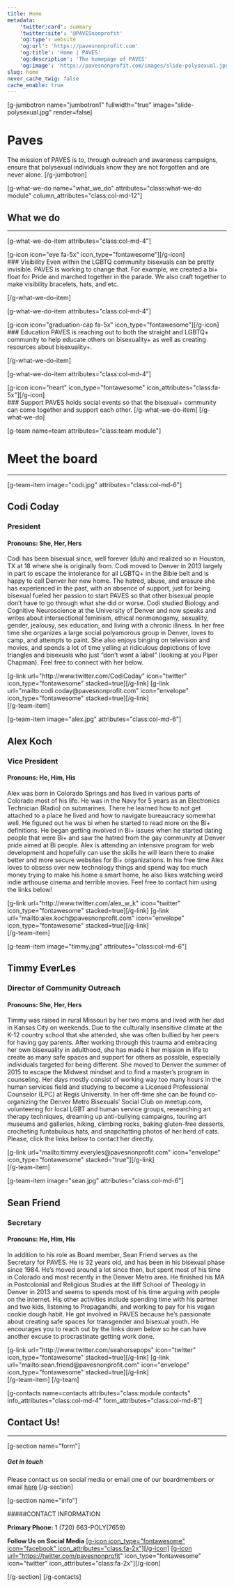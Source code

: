 ```yaml
---
title: Home
metadata:
    'twitter:card': summary
    'twitter:site': '@PAVESnonprofit'
    'og:type': website
    'og:url': 'https://pavesnonprofit.com'
    'og:title': 'Home | PAVES'
    'og:description': 'The homepage of PAVES'
    'og:image': 'https://pavesnonprofit.com/images/slide-polysexual.jpg'
slug: home
never_cache_twig: false
cache_enable: true
---
```


[g-jumbotron name="jumbotron1" fullwidth="true" image="slide-polysexual.jpg" render=false]
# Paves

The mission of PAVES is to, through outreach and awareness campaigns, ensure that polysexual individuals know they are not forgotten and are never alone.
[/g-jumbotron]

[g-what-we-do name="what_we_do" attributes="class:what-we-do module" column_attributes="class:col-md-12"]


## What we do
___

[g-what-we-do-item attributes="class:col-md-4"]

<div class="item-icon">
[g-icon icon="eye fa-5x" icon_type="fontawesome"][/g-icon]
</div>
### Visibility
Even within the LGBTQ community bisexuals can be pretty invisible. PAVES is working to change that. For example, we created a bi+ float for Pride and marched together in the parade. We also craft together to make visibility bracelets, hats, and etc.

[/g-what-we-do-item]

[g-what-we-do-item attributes="class:col-md-4"]
<div class="item-icon">
[g-icon icon="graduation-cap fa-5x" icon_type="fontawesome"][/g-icon]
</div>
### Education
PAVES is reaching out to both the straight and LGBTQ+ community to help educate others on bisexuality+ as well as creating resources about bisexuality+.

[/g-what-we-do-item]

[g-what-we-do-item attributes="class:col-md-4"]

<div class="item-icon">
[g-icon icon="heart" icon_type="fontawesome" icon_attributes="class:fa-5x"][/g-icon]
</div>
### Support
PAVES holds social events so that the bisexual+ community can come together and support each other.
[/g-what-we-do-item]
[/g-what-we-do]

[g-team name=team attributes="class:team module"]

# Meet the board
___
[g-team-item image="codi.jpg" attributes="class:col-md-6"]
## Codi Coday
### President
#### Pronouns: She, Her, Hers
Codi has been bisexual since, well forever (duh) and realized so in Houston, TX at 18 where she is originally from. Codi moved to Denver in 2013 largely in part to escape the intolerance for all LGBTQ+ in the Bible belt and is happy to call Denver her new home. The hatred, abuse, and erasure she has experienced in the past, with an absence of support, just for being bisexual fueled her passion to start PAVES so that other bisexual people don’t have to go through what she did or worse. Codi studied Biology and Cognitive Neuroscience at the University of Denver and now speaks and writes about intersectional feminism, ethical nonmonogamy, sexuality, gender, jealousy, sex education, and living with a chronic illness. In her free time she organizes a large social polyamorous group in Denver, loves to camp, and attempts to paint. She also enjoys binging on television and movies, and spends a lot of time yelling at ridiculous depictions of love triangles and bisexuals who just “don’t want a label” (looking at you Piper Chapman). Feel free to connect with her below.
<div class="item-social">
[g-link url="http://www.twitter.com/CodiCoday" icon="twitter" icon_type="fontawesome" stacked=true][/g-link]
[g-link url="mailto:codi.coday@pavesnonprofit.com" icon="envelope" icon_type="fontawesome" stacked=true][/g-link]
</div>
[/g-team-item]

[g-team-item image="alex.jpg" attributes="class:col-md-6"]
## Alex Koch
### Vice President
#### Pronouns: He, Him, His
Alex was born in Colorado Springs and has lived in various parts of Colorado most of his life. He was in the Navy for 5 years as an Electronics Technician (Radio) on submarines. There he learned how to not get attached to a place he lived and how to navigate bureaucracy somewhat well. He figured out he was bi when he started to read more on the Bi+ definitions. He began getting involved in Bi+ issues when he started dating people that were Bi+ and saw the hatred from the gay community at Denver pride aimed at Bi people. Alex is attending an intensive program for web development and hopefully can use the skills he will learn there to make better and more secure websites for Bi+ organizations. In his free time Alex loves to obsess over new technology things and spend way too much money trying to make his home a smart home, he also likes watching weird indie arthouse cinema and terrible movies. Feel free to contact him using the links below!
<div class="item-social">
[g-link url="http://www.twitter.com/alex_w_k" icon="twitter" icon_type="fontawesome" stacked=true][/g-link]
[g-link url="mailto:alex.koch@pavesnonprofit.com" icon="envelope" icon_type="fontawesome" stacked=true][/g-link]
</div>
[/g-team-item]

[g-team-item image="timmy.jpg" attributes="class:col-md-6"]
## Timmy EverLes
### Director of Community Outreach
#### Pronouns: She, Her, Hers
Timmy was raised in rural Missouri by her two moms and lived with her dad in Kansas City on weekends.  Due to the culturally insensitive climate at the K-12 country school that she attended, she was often bullied by her peers for having gay parents.  After working through this trauma and embracing her own bisexuality in adulthood, she has made it her mission in life to create as many safe spaces and support for others as possible, especially individuals targeted for being different.  She moved to Denver the summer of 2015 to escape the Midwest mindset and to find a master’s program in counseling.  Her days mostly consist of working way too many hours in the human services field and studying to become a Licensed Professional Counselor (LPC) at Regis University.  In her off-time she can be found co-organizing the Denver Metro Bisexuals’ Social Club on meetup.com, volunteering for local LGBT and human service groups, researching art therapy techniques, dreaming up anti-bullying campaigns, touring art museums and galleries, hiking, climbing rocks, baking gluten-free desserts, crocheting funtabulous hats, and snapchatting photos of her herd of cats.  Please, click the links below to contact her directly.
<div class="item-social">
[g-link url="mailto:timmy.everyles@pavesnonprofit.com" icon="envelope" icon_type="fontawesome" stacked="true"][/g-link]
</div>
[/g-team-item]

[g-team-item image="sean.jpg" attributes="class:col-md-6"]
## Sean Friend
### Secretary
#### Pronouns: He, Him, His
In addition to his role as Board member, Sean Friend serves as the Secretary for PAVES.  He is 32 years old, and has been in his bisexual phase since 1984.  He’s moved around a lot since then, but spent most of his time in Colorado and most recently in the Denver Metro area.  He finished his MA in Postcolonial and Religious Studies at the Iliff School of Theology in Denver in 2013 and seems to spends most of his time arguing with people on the internet.  His other activities include spending time with his partner and two kids, listening to Propagandhi, and working to pay for his vegan cookie dough habit.  He got involved in PAVES because he’s passionate about creating safe spaces for transgender and bisexual youth.  He encourages you to reach out by the links down below so he can have another excuse to procrastinate getting work done.
<div class="item-social">
[g-link url="http://www.twitter.com/seahorsepops" icon="twitter" icon_type="fontawesome" stacked=true][/g-link]
[g-link url="mailto:sean.friend@pavesnonprofit.com" icon="envelope" icon_type="fontawesome" stacked=true][/g-link]
</div>
[/g-team-item]
[/g-team]

[g-contacts name=contacts attributes="class:module contacts" info_attributes="class:col-md-4" form_attributes="class:col-md-8"]

## Contact Us!
___

[g-section name="form"]
##### Get in touch
Please contact us on social media or email one of our boardmembers or email <a href="mailto:pavesnonprofit@gmail.com">here</a>
[/g-section]

[g-section name="info"]

#####CONTACT INFORMATION

**Primary Phone:** 1 (720) 663-POLY(7659)

**Follow Us on Social Media** <a href="https://facebook.com/PAVESnonprofit">[g-icon icon_type="fontawesome" icon="facebook" icon_attributes="class:fa-2x"][/g-icon]</a> <a href="https://twitter.com/pavesnonprofit">[g-icon url="https://twitter.com/pavesnonprofit" icon_type="fontawesome" icon="twitter" icon_attributes="class:fa-2x"][/g-icon]</a>
     
[/g-section]
[/g-contacts]